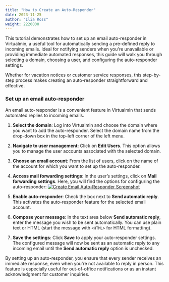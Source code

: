 ```yaml
---
title: "How to Create an Auto-Responder"
date: 2023-11-25
author: "Ilia Ross"
weight: 2220000
---
```

This tutorial demonstrates how to set up an email auto-responder in Virtualmin, a useful tool for automatically sending a pre-defined reply to incoming emails. Ideal for notifying senders when you're unavailable or providing immediate automated responses, this guide will walk you through selecting a domain, choosing a user, and configuring the auto-responder settings. 

Whether for vacation notices or customer service responses, this step-by-step process makes creating an auto-responder straightforward and effective.

### Set up an email auto-responder

An email auto-responder is a convenient feature in Virtualmin that sends automated replies to incoming emails.

1. **Select the domain**: Log into Virtualmin and choose the domain where you want to add the auto-responder. Select the domain name from the drop-down box in the top-left corner of the left menu.

2. **Navigate to user management**: Click on **Edit Users**. This option allows you to manage the user accounts associated with the selected domain.

3. **Choose an email account**: From the list of users, click on the name of the account for which you want to set up the auto-responder.

4. **Access mail forwarding settings**: In the user’s settings, click on **Mail forwarding settings**. Here, you will find the options for configuring the auto-responder:
    [![](/images/docs/screenshots/tutorials/step-by-step/light/create-user-auto-responder.png "Create Email Auto-Responder Screenshot")](/images/docs/screenshots/tutorials/step-by-step/light/create-user-auto-responder.png)

5. **Enable auto-responder**: Check the box next to **Send automatic reply**. This activates the auto-responder feature for the selected email account.

6. **Compose your message**: In the text area below **Send automatic reply**, enter the message you wish to be sent automatically. You can use plain text or HTML (start the message with `<HTML>` for HTML formatting).

7. **Save the settings**: Click **Save** to apply your auto-responder settings. The configured message will now be sent as an automatic reply to any incoming email until the **Send automatic reply** option is unchecked.

By setting up an auto-responder, you ensure that every sender receives an immediate response, even when you're not available to reply in person. This feature is especially useful for out-of-office notifications or as an instant acknowledgment for customer inquiries.



